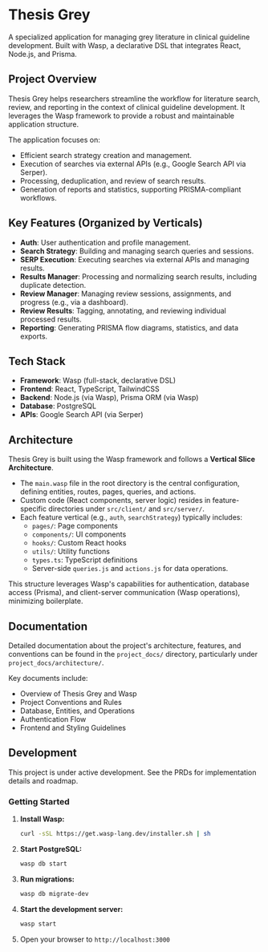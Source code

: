# Thesis Grey

A specialized application for managing grey literature in clinical guideline development. Built with Wasp, a declarative DSL that integrates React, Node.js, and Prisma.

## Project Overview

Thesis Grey helps researchers streamline the workflow for literature search, review, and reporting in the context of clinical guideline development. It leverages the Wasp framework to provide a robust and maintainable application structure.

The application focuses on:
- Efficient search strategy creation and management.
- Execution of searches via external APIs (e.g., Google Search API via Serper).
- Processing, deduplication, and review of search results.
- Generation of reports and statistics, supporting PRISMA-compliant workflows.

## Key Features (Organized by Verticals)

- **Auth**: User authentication and profile management.
- **Search Strategy**: Building and managing search queries and sessions.
- **SERP Execution**: Executing searches via external APIs and managing results.
- **Results Manager**: Processing and normalizing search results, including duplicate detection.
- **Review Manager**: Managing review sessions, assignments, and progress (e.g., via a dashboard).
- **Review Results**: Tagging, annotating, and reviewing individual processed results.
- **Reporting**: Generating PRISMA flow diagrams, statistics, and data exports.

## Tech Stack

- **Framework**: Wasp (full-stack, declarative DSL)
- **Frontend**: React, TypeScript, TailwindCSS
- **Backend**: Node.js (via Wasp), Prisma ORM (via Wasp)
- **Database**: PostgreSQL
- **APIs**: Google Search API (via Serper)

## Architecture

Thesis Grey is built using the Wasp framework and follows a **Vertical Slice Architecture**.
- The `main.wasp` file in the root directory is the central configuration, defining entities, routes, pages, queries, and actions.
- Custom code (React components, server logic) resides in feature-specific directories under `src/client/` and `src/server/`.
- Each feature vertical (e.g., `auth`, `searchStrategy`) typically includes:
  - `pages/`: Page components
  - `components/`: UI components
  - `hooks/`: Custom React hooks
  - `utils/`: Utility functions
  - `types.ts`: TypeScript definitions
  - Server-side `queries.js` and `actions.js` for data operations.

This structure leverages Wasp's capabilities for authentication, database access (Prisma), and client-server communication (Wasp operations), minimizing boilerplate.

## Documentation

Detailed documentation about the project's architecture, features, and conventions can be found in the `project_docs/` directory, particularly under `project_docs/architecture/`.

Key documents include:
- Overview of Thesis Grey and Wasp
- Project Conventions and Rules
- Database, Entities, and Operations
- Authentication Flow
- Frontend and Styling Guidelines

## Development

This project is under active development. See the PRDs for implementation details and roadmap.

### Getting Started

1. **Install Wasp:**
   ```bash
   curl -sSL https://get.wasp-lang.dev/installer.sh | sh
   ```

2. **Start PostgreSQL:**
   ```bash
   wasp db start
   ```

3. **Run migrations:**
   ```bash
   wasp db migrate-dev
   ```

4. **Start the development server:**
   ```bash
   wasp start
   ```

5. Open your browser to `http://localhost:3000`